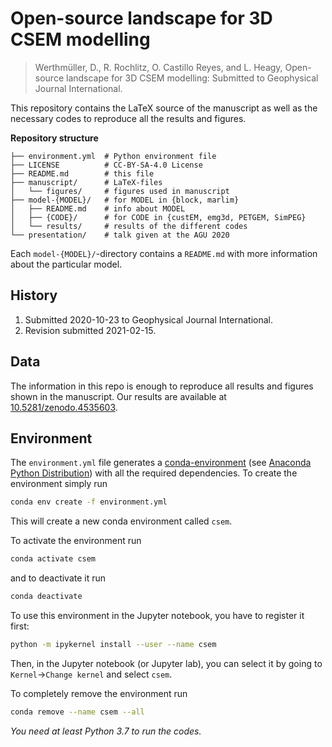 # Open-source landscape for 3D CSEM modelling

> Werthmüller, D., R. Rochlitz, O. Castillo Reyes, and L. Heagy,
> Open-source landscape for 3D CSEM modelling:
> Submitted to Geophysical Journal International.


This repository contains the LaTeX source of the manuscript as well as the
necessary codes to reproduce all the results and figures.

**Repository structure**

    ├── environment.yml  # Python environment file
    ├── LICENSE          # CC-BY-SA-4.0 License
    ├── README.md        # this file
    ├── manuscript/      # LaTeX-files
    │   └── figures/     # figures used in manuscript
    ├── model-{MODEL}/   # for MODEL in {block, marlim}
    │   ├── README.md    # info about MODEL
    │   ├── {CODE}/      # for CODE in {custEM, emg3d, PETGEM, SimPEG}
    │   └── results/     # results of the different codes
    └── presentation/    # talk given at the AGU 2020

Each `model-{MODEL}/`-directory contains a `README.md` with more information
about the particular model.


## History

1. Submitted 2020-10-23 to Geophysical Journal International.
2. Revision submitted 2021-02-15.


## Data

The information in this repo is enough to reproduce all results and figures
shown in the manuscript. Our results are available at
[10.5281/zenodo.4535603](https://doi.org/10.5281/zenodo.4535603).


## Environment

The `environment.yml` file generates a
[conda-environment](https://docs.conda.io/projects/conda/en/latest/user-guide/concepts/environments.html)
(see [Anaconda Python Distribution](https://www.anaconda.com/distribution))
with all the required dependencies. To create the environment simply run

```bash
conda env create -f environment.yml
```
This will create a new conda environment called `csem`.

To activate the environment run
```bash
conda activate csem
```
and to deactivate it run
```bash
conda deactivate
```

To use this environment in the Jupyter notebook, you have to register it first:
```bash
python -m ipykernel install --user --name csem
```
Then, in the Jupyter notebook (or Jupyter lab), you can select it by going to
`Kernel`->`Change kernel` and select `csem`.

To completely remove the environment run
```bash
conda remove --name csem --all
```

_You need at least Python 3.7 to run the codes._
